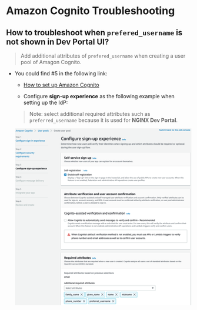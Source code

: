 # Amazon Cognito Troubleshooting

## How to troubleshoot when `prefered_username` is not shown in Dev Portal UI?

> Add additional attributes of `prefered_username` when creating a user pool of Amagon Cognito.

- You could find #5 in the following link:

  - [How to set up Amazon Cognito](https://github.com/nginx-openid-connect/nginx-oidc-amazon-cognito/blob/main/docs/01-IdP-Setup.md)

  - Configure **sign-up experience** as the following example when setting up the IdP:

  > Note: select additional required attributes such as `preferred_username` because it is used for **NGINX Dev Portal**.

  ![](./img/cognito-user-pool-step-03-sign-up.png)
